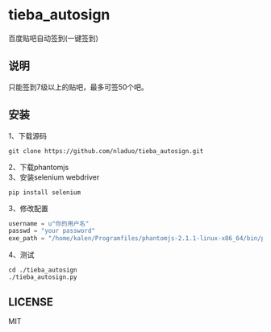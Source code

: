 # tieba_autosign
百度贴吧自动签到(一键签到)
## 说明
只能签到7级以上的贴吧，最多可签50个吧。
## 安装
1、下载源码
``` shell
git clone https://github.com/nladuo/tieba_autosign.git
```
2、下载phantomjs  
3、安装selenium webdriver
``` shell
pip install selenium
```
3、修改配置
``` python
username = u"你的用户名"
passwd = "your password"
exe_path = "/home/kalen/Programfiles/phantomjs-2.1.1-linux-x86_64/bin/phantomjs"
```
4、测试
``` shell
cd ./tieba_autosign
./tieba_autosign.py
```
## LICENSE
MIT
